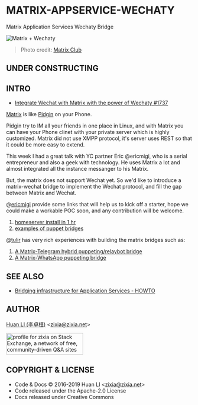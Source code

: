 # MATRIX-APPSERVICE-WECHATY

Matrix Application Services Wechaty Bridge

![Matrix + Wechaty](https://huan.github.io/matrix-appservice-wechaty/images/matrix-wechaty-1280x720.jpg)
> Photo credit: [Matrix Club](https://www.nowshenzhen.com/tag/matrix-club/)

## UNDER CONSTRUCTING 

## INTRO

- [Integrate Wechat with Matrix with the power of Wechaty #1737](https://github.com/Chatie/wechaty/issues/1737)

[Matrix](https://matrix.org/blog/index) is like [Pidgin](http://pidgin.im) on your Phone. 

Pidgin try to IM all your friends in one place in Linux, and with Matrix you can have your Phone clinet with your private server which is highly customized. Matrix did not use XMPP protocol, it's server uses REST so that it could be more easy to extend.

This week I had a great talk with YC partner Eric @ericmigi, who is a serial entrepreneur and also a geek with technology. He uses Matrix a lot and almost integrated all the instance messanger to his Matrix.

But, the matrix does not support Wechat yet. So we'd like to introduce a matrix-wechat bridge to implement the Wechat protocol, and fill the gap between Matrix and Wechat.

@[ericmigi](https://github.com/ericmigi) provide some links that will help us to kick off a starter, hope we could make a workable POC soon, and any contribution will be welcome. 

1. [homeserver install in 1 hr](https://github.com/spantaleev/matrix-docker-ansible-deploy)
1. [examples of puppet bridges](https://github.com/matrix-hacks/matrix-puppet-bridge)

@[tulir](https://github.com/tulir) has very rich experiences with building the matrix bridges such as:
1. [A Matrix-Telegram hybrid puppeting/relaybot bridge](https://github.com/tulir/mautrix-telegram)
1. [A Matrix-WhatsApp puppeting bridge](https://github.com/tulir/mautrix-whatsapp)

## SEE ALSO

- [Bridging infrastructure for Application Services - HOWTO](https://github.com/matrix-org/matrix-appservice-bridge/blob/master/HOWTO.md)

## AUTHOR

[Huan LI (李卓桓)](http://linkedin.com/in/zixia) \<zixia@zixia.net\>

<a href="https://stackexchange.com/users/265499">
  <img src="https://stackexchange.com/users/flair/265499.png" width="208" height="58" alt="profile for zixia on Stack Exchange, a network of free, community-driven Q&amp;A sites" title="profile for zixia on Stack Exchange, a network of free, community-driven Q&amp;A sites">
</a>

## COPYRIGHT & LICENSE

- Code & Docs © 2016-2019 Huan LI \<zixia@zixia.net\>
- Code released under the Apache-2.0 License
- Docs released under Creative Commons
